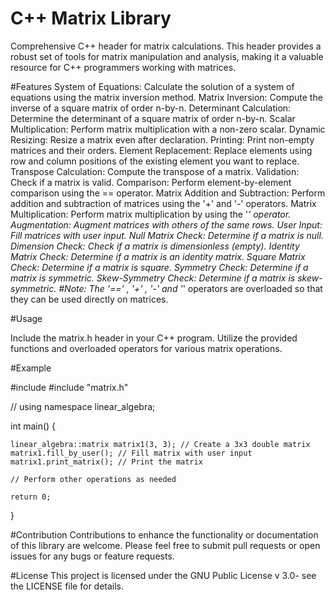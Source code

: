 # C++ Matrix Library
Comprehensive C++ header for matrix calculations. This header provides a robust set of tools for matrix manipulation and analysis, making it a valuable resource for C++ programmers working with matrices.

#Features
System of Equations: Calculate the solution of a system of equations using the matrix inversion method.
Matrix Inversion: Compute the inverse of a square matrix of order n-by-n.
Determinant Calculation: Determine the determinant of a square matrix of order n-by-n.
Scalar Multiplication: Perform matrix multiplication with a non-zero scalar.
Dynamic Resizing: Resize a matrix even after declaration.
Printing: Print non-empty matrices and their orders.
Element Replacement: Replace elements using row and column positions of the existing element you want to replace.
Transpose Calculation: Compute the transpose of a matrix.
Validation: Check if a matrix is valid.
Comparison: Perform element-by-element comparison using the == operator.
Matrix Addition and Subtraction: Perform addition and subtraction of matrices using the '+' and '-' operators.
Matrix Multiplication: Perform matrix multiplication by using the '*' operator.
Augmentation: Augment matrices with others of the same rows.
User Input: Fill matrices with user input.
Null Matrix Check: Determine if a matrix is null.
Dimension Check: Check if a matrix is dimensionless (empty).
Identity Matrix Check: Determine if a matrix is an identity matrix.
Square Matrix Check: Determine if a matrix is square.
Symmetry Check: Determine if a matrix is symmetric.
Skew-Symmetry Check: Determine if a matrix is skew-symmetric.
#Note: The '==' , '+' , '-' and '*' operators are overloaded so that they can be used directly on matrices.

#Usage

Include the matrix.h header in your C++ program.
Utilize the provided functions and overloaded operators for various matrix operations.

#Example

#include <iostream>
#include "matrix.h"

// using namespace linear_algebra;

int main() {
    
    linear_algebra::matrix matrix1(3, 3); // Create a 3x3 double matrix
    matrix1.fill_by_user(); // Fill matrix with user input
    matrix1.print_matrix(); // Print the matrix

    // Perform other operations as needed

    return 0;
}

#Contribution
Contributions to enhance the functionality or documentation of this library are welcome. Please feel free to submit pull requests or open issues for any bugs or feature requests.

#License
This project is licensed under the GNU Public License v 3.0- see the LICENSE file for details.
